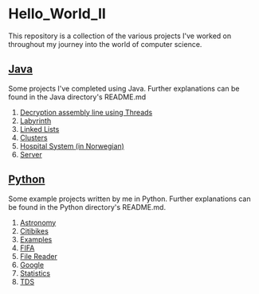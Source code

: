 # Hello_World_II

This repository is a collection of the various projects I've worked on throughout my journey into the world of computer science.

## [Java](Java)
Some projects I've completed using Java. Further explanations can be found in the Java directory's README.md

1. [Decryption assembly line using Threads](Java/DecryptionWithThreads)
2. [Labyrinth](Java/Labyrinth)
3. [Linked Lists](Java/LinkedLists)
4. [Clusters](Java/SimpleClusters)
5. [Hospital System (in Norwegian)](Java/SykehusSystem)
6. [Server](Java/Server)

## [Python](Python)
Some example projects written by me in Python. Further explanations can be found in the Python directory's README.md.

1. [Astronomy](Python/Astronomy)
2. [Citibikes](Python/Citibikes)
3. [Examples](Python/Examples)
4. [FIFA](Python/FIFA)
5. [File Reader](Python/FileReader)
6. [Google](Python/Google)
7. [Statistics](Python/Statistics)
8. [TDS](Python/TDS)
